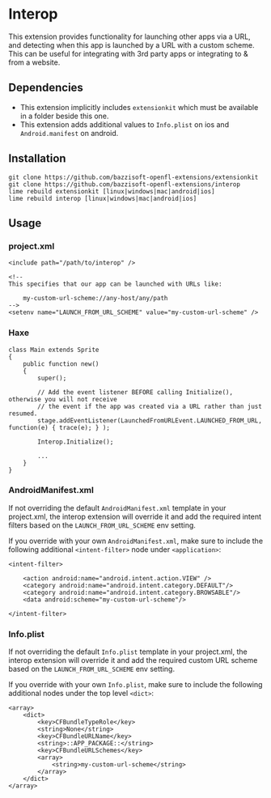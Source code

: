 Interop
=======

This extension provides functionality for launching other apps via a URL, and detecting
when this app is launched by a URL with a custom scheme. This can be useful for
integrating with 3rd party apps or integrating to & from a website.


Dependencies
------------

- This extension implicitly includes `extensionkit` which must be available in a folder
  beside this one.
- This extension adds additional values to `Info.plist` on ios and `Android.manifest` on android.


Installation
------------

    git clone https://github.com/bazzisoft-openfl-extensions/extensionkit
    git clone https://github.com/bazzisoft-openfl-extensions/interop
    lime rebuild extensionkit [linux|windows|mac|android|ios]
    lime rebuild interop [linux|windows|mac|android|ios]


Usage
-----

### project.xml

    <include path="/path/to/interop" />

    <!--
    This specifies that our app can be launched with URLs like:

        my-custom-url-scheme://any-host/any/path
    -->
    <setenv name="LAUNCH_FROM_URL_SCHEME" value="my-custom-url-scheme" />


### Haxe

    class Main extends Sprite
    {
    	public function new()
        {
    		super();

            // Add the event listener BEFORE calling Initialize(), otherwise you will not receive
            // the event if the app was created via a URL rather than just resumed.
            stage.addEventListener(LaunchedFromURLEvent.LAUNCHED_FROM_URL, function(e) { trace(e); } );

            Interop.Initialize();

            ...
        }
    }


### AndroidManifest.xml

If not overriding the default `AndroidManifest.xml` template in your project.xml,
the interop extension will override it and add the required intent filters based
on the `LAUNCH_FROM_URL_SCHEME` env setting.

If you override with your own `AndroidManifest.xml`, make sure to include the
following additional `<intent-filter>` node under `<application>`:

    <intent-filter>

        <action android:name="android.intent.action.VIEW" />
        <category android:name="android.intent.category.DEFAULT"/>
        <category android:name="android.intent.category.BROWSABLE"/>
        <data android:scheme="my-custom-url-scheme"/>

    </intent-filter>


### Info.plist

If not overriding the default `Info.plist` template in your project.xml,
the interop extension will override it and add the required custom URL scheme based
on the `LAUNCH_FROM_URL_SCHEME` env setting.

If you override with your own `Info.plist`, make sure to include the
following additional nodes under the top level `<dict>`:

	<array>
		<dict>
			<key>CFBundleTypeRole</key>
			<string>None</string>
			<key>CFBundleURLName</key>
			<string>::APP_PACKAGE::</string>
			<key>CFBundleURLSchemes</key>
			<array>
				<string>my-custom-url-scheme</string>
			</array>
		</dict>
	</array>
